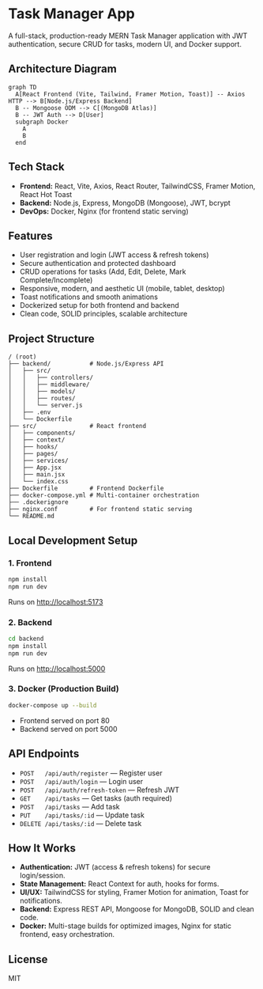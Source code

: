 # Task Manager App

A full-stack, production-ready MERN Task Manager application with JWT authentication, secure CRUD for tasks, modern UI, and Docker support.

## Architecture Diagram
```mermaid
graph TD
  A[React Frontend (Vite, Tailwind, Framer Motion, Toast)] -- Axios HTTP --> B[Node.js/Express Backend]
  B -- Mongoose ODM --> C[(MongoDB Atlas)]
  B -- JWT Auth --> D[User]
  subgraph Docker
    A
    B
  end
```

## Tech Stack
- **Frontend:** React, Vite, Axios, React Router, TailwindCSS, Framer Motion, React Hot Toast
- **Backend:** Node.js, Express, MongoDB (Mongoose), JWT, bcrypt
- **DevOps:** Docker, Nginx (for frontend static serving)

## Features
- User registration and login (JWT access & refresh tokens)
- Secure authentication and protected dashboard
- CRUD operations for tasks (Add, Edit, Delete, Mark Complete/Incomplete)
- Responsive, modern, and aesthetic UI (mobile, tablet, desktop)
- Toast notifications and smooth animations
- Dockerized setup for both frontend and backend
- Clean code, SOLID principles, scalable architecture

## Project Structure
```
/ (root)
├── backend/           # Node.js/Express API
│   ├── src/
│   │   ├── controllers/
│   │   ├── middleware/
│   │   ├── models/
│   │   ├── routes/
│   │   └── server.js
│   ├── .env
│   └── Dockerfile
├── src/               # React frontend
│   ├── components/
│   ├── context/
│   ├── hooks/
│   ├── pages/
│   ├── services/
│   ├── App.jsx
│   ├── main.jsx
│   └── index.css
├── Dockerfile         # Frontend Dockerfile
├── docker-compose.yml # Multi-container orchestration
├── .dockerignore
├── nginx.conf         # For frontend static serving
└── README.md
```

## Local Development Setup

### 1. Frontend
```sh
npm install
npm run dev
```
Runs on [http://localhost:5173](http://localhost:5173)

### 2. Backend
```sh
cd backend
npm install
npm run dev
```
Runs on [http://localhost:5000](http://localhost:5000)

### 3. Docker (Production Build)
```sh
docker-compose up --build
```
- Frontend served on port 80
- Backend served on port 5000

## API Endpoints
- `POST   /api/auth/register` — Register user
- `POST   /api/auth/login` — Login user
- `POST   /api/auth/refresh-token` — Refresh JWT
- `GET    /api/tasks` — Get tasks (auth required)
- `POST   /api/tasks` — Add task
- `PUT    /api/tasks/:id` — Update task
- `DELETE /api/tasks/:id` — Delete task

## How It Works
- **Authentication:** JWT (access & refresh tokens) for secure login/session.
- **State Management:** React Context for auth, hooks for forms.
- **UI/UX:** TailwindCSS for styling, Framer Motion for animation, Toast for notifications.
- **Backend:** Express REST API, Mongoose for MongoDB, SOLID and clean code.
- **Docker:** Multi-stage builds for optimized images, Nginx for static frontend, easy orchestration.

## License
MIT
